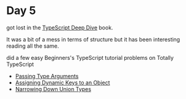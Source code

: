 # Day 5

got lost in the [TypeScript Deep Dive](https://www.goodreads.com/book/show/29634529-typescript-deep-dive) book.

It was a bit of a mess in terms of structure but it has been interesting
reading all the same.

did a few easy Beginners's TypeScript tutorial problems on Totally TypeScript

- [Passing Type Arguments](https://www.totaltypescript.com/tutorials/beginners-typescript/beginner-s-typescript-section/passing-type-arguments)
- [Assigning Dynamic Keys to an Object](https://www.totaltypescript.com/tutorials/beginners-typescript/beginner-s-typescript-section/assigning-dynamic-keys-to-an-object)
- [Narrowing Down Union Types](https://www.totaltypescript.com/tutorials/beginners-typescript/beginner-s-typescript-section/narrowing-down-union-types)
